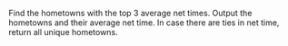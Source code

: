 Find the hometowns with the top 3 average net times. 
Output the hometowns and their average net time. 
In case there are ties in net time, return all unique hometowns.